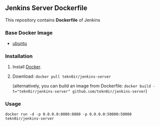 ## Jenkins Server Dockerfile


This repository contains **Dockerfile** of Jenkins

### Base Docker Image

* [ubuntu](https://hub.docker.com/_/ubuntu/)


### Installation

1. Install [Docker](https://www.docker.com/).

2. Download: `docker pull tekn0ir/jenkins-server`

   (alternatively, you can build an image from Dockerfile: `docker build -t="tekn0ir/jenkins-server" github.com/tekn0ir/jenkins-server`)

### Usage

    docker run -d -p 0.0.0.0:8080:8080 -p 0.0.0.0:50000:50000 tekn0ir/jenkins-server
